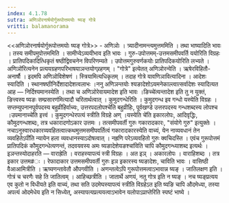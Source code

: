 ```yaml
---
index: 4.1.78
sutra: अणिञोरनार्षयोर्गुरूपोत्तमयोः ष्यङ् गोत्रे
vritti: balamanorama
---
```


<<अणिञोरनार्षयोर्गुरूपोत्तमयोः ष्यङ् गोत्रे>> - अणिञोः । त्र्यादीनामन्त्यमुत्तममिति । तथा भाष्यादिति भावः । तस्य समीपमुपोत्तममिति । सामीप्येऽव्ययीभाव इति भावः । गुरु-उपोत्तमम्-उत्तमसमीपवर्ति ययोरिति विग्रहः । प्रातिपदिकादित्धिकृतं षष्ठीद्विवचनेन विपरिणम्यते । उपोत्तमगुरुवर्णकयोः प्रातिपदिकयोरिति लभ्यते ।अणिञो॑रित्यनेन प्रत्ययग्रहणपरिभाषयाञन्तयोग्र्रहणम् । "गोत्रे" इत्येतत् अणिञोरन्वेति । ऋषेरविहितौ-अनार्षौ । इदमपि अणिञोविशेषणं । स्त्रियामित्यधिकृतम् । तदाह गोत्रे यावणिञावित्यादिना । आदेशः स्यादिति । स्थानषष्ठीनिर्देशादादेशत्वलाभः ।ननु अणिञन्तयोः श्यङादेशोऽयमनेकाल्त्वात्सर्वादेशः स्यादित्यत आह — निर्दिश्यमानस्येति । तथा च अणिञोरेवायमादेश इति भावः ।ङिच्चे॑त्यन्तादेश इति तु न युक्तं, ङित्त्वस्य ष्यङः सम्प्रसारण॑मित्यादौ चरितार्थत्वात् । कुमुदगन्धेरिति । कुमुदगन्ध इव गन्धो यस्येति विग्रहः ।सप्तम्युपनानपूर्वपदस्य बहुव्रीहिर्वाच्यः, उत्तरपदलोपश्चे॑ति बहुव्रीहिः, पूर्वखण्डे उत्तरपदस्य गन्धशब्दस्य लोपश्च ।उपमानाच्चे॑ति इत्त्वं । कुमुदगन्धेरपत्यं स्त्रीति विग्रहे अण् ।यस्येति चे॑ति इकारलोपः, आदिवृद्धिः, कौमुदगन्धशब्दः, तत्र धकारादणोऽकार उत्तमः । तत्समीपवर्ती गुरुः गकारादकारः, "संयोगे गुरु" इत्युक्तेः । नचाऽनुस्वारधकारव्यवहितत्वात्कथमुत्तमसमीपवर्तित्वं गकारादकारस्येति वाच्यं, येन नाव्यवधानं तेन व्यवहितेऽपी॑ति न्यायेन हला व्यवधानस्याऽदोषत्वात् । नह्रणि परेऽव्यवहितो गुरुः क्वचिदस्ति । एवंच गुरूपोत्तमं प्रातिपदिकं कौमुदगन्धेत्यणन्तं, तदवयवस्य अमः ष्यङादेशेयङश्चा॑विति चापि कौमुदगन्ध्याशब्द इत्यर्थः । इञन्तस्योदाहरति — वाराह्रेति । वराहस्यापत्यं स्त्री विग्रहः । अत इञ् । अकारलोपः । वाराहिशब्दः । तत्र इकार उत्तम#ः । रेफादाकार उत्तमसमीपवर्ती गुरुः इञ इकारस्य ष्यङादेशः, चाविति भावः । वासिष्ठी वैआआमित्रीति । ऋष्यणन्तावेतौ औपगवीति । अणन्तत्वेऽपि गुरूपोत्तमत्वाऽभावान्न ष्यङ् । जातिलक्षण इति ।गोत्रं च चरणैः सहे ति जातित्वम् । आहिच्छत्रीति । जातार्थे अणयं, नतु गोत्र इति न ष्यङ् । नच ष्यङ्प्रत्यय एव कुतो न विधीयते इति वाच्यं, तथा सति उदमेघस्यापत्यं स्त्रीति विग्रहेऽत इति ष्यङि चापि औदमेध्या, तस्या अपत्यं ओदमेधेय इति न सिध्येत्, अस्यापत्यप्रत्ययत्वाऽभावेन यलोपाऽप्राप्तेरिति स्पष्टं भाष्ये ।